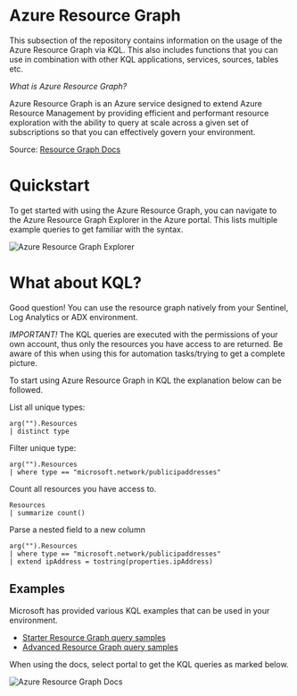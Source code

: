 # Azure Resource Graph
This subsection of the repository contains information on the usage of the Azure Resource Graph via KQL. This also includes functions that you can use in combination with other KQL applications, services, sources, tables etc. 

*What is Azure Resource Graph?*

Azure Resource Graph is an Azure service designed to extend Azure Resource Management by providing efficient and performant resource exploration with the ability to query at scale across a given set of subscriptions so that you can effectively govern your environment.

Source: [Resource Graph Docs](https://learn.microsoft.com/en-us/azure/governance/resource-graph/overview)

# Quickstart
To get started with using the Azure Resource Graph, you can navigate to the Azure Resource Graph Explorer in the Azure portal. This lists multiple example queries to get familiar with the syntax.

![Azure Resource Graph Explorer](Images/QuickStart.png)

# What about KQL?
Good question! You can use the resource graph natively from your Sentinel, Log Analytics or ADX environment. 

*IMPORTANT!* The KQL queries are executed with the permissions of your own account, thus only the resources you have access to are returned. Be aware of this when using this for automation tasks/trying to get a complete picture.

To start using Azure Resource Graph in KQL the explanation below can be followed.

List all unique types:
```
arg("").Resources
| distinct type
```

Filter unique type:
```
arg("").Resources
| where type == "microsoft.network/publicipaddresses"
```

Count all resources you have access to.
```
Resources
| summarize count()
```

Parse a nested field to a new column
```
arg("").Resources
| where type == "microsoft.network/publicipaddresses"
| extend ipAddress = tostring(properties.ipAddress)
```

## Examples
Microsoft has provided various KQL examples that can be used in your environment.

- [Starter Resource Graph query samples](https://learn.microsoft.com/en-us/azure/governance/resource-graph/samples/starter?tabs=azure-cli)
- [Advanced Resource Graph query samples](https://learn.microsoft.com/en-us/azure/governance/resource-graph/samples/advanced?tabs=azure-cli)

When using the docs, select portal to get the KQL queries as marked below.

![Azure Resource Graph Docs](Images/Portal.png)
